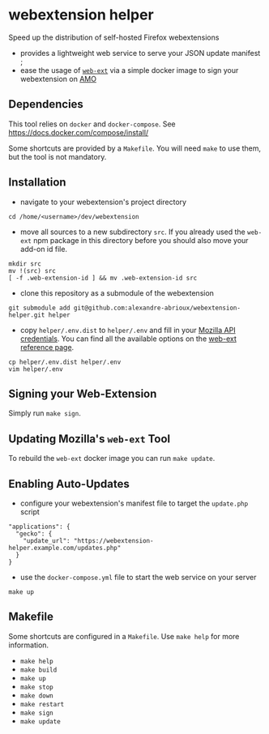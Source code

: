# webextension helper

Speed up the distribution of self-hosted Firefox webextensions

- provides a lightweight web service to serve your JSON update manifest ;
- ease the usage of [`web-ext`](https://github.com/mozilla/web-ext) via a simple docker image
  to sign your webextension on [AMO](https://addons.mozilla.org/)

## Dependencies

This tool relies on `docker` and `docker-compose`.
See https://docs.docker.com/compose/install/

Some shortcuts are provided by a `Makefile`.
You will need `make` to use them, but the tool is not mandatory.

## Installation

- navigate to your webextension's project directory

```
cd /home/<username>/dev/webextension
```

- move all sources to a new subdirectory `src`.
  If you already used the `web-ext` npm package in this directory before you should also move your add-on id file.

```
mkdir src
mv !(src) src
[ -f .web-extension-id ] && mv .web-extension-id src
```

- clone this repository as a submodule of the webextension

```
git submodule add git@github.com:alexandre-abrioux/webextension-helper.git helper
```

- copy `helper/.env.dist` to `helper/.env` and fill in
  your [Mozilla API credentials](https://addons.mozilla.org/en-US/developers/addon/api/key/).
  You can find all the available options on
  the [web-ext reference page](https://developer.mozilla.org/en-US/docs/Mozilla/Add-ons/WebExtensions/web-ext_command_reference).

```
cp helper/.env.dist helper/.env
vim helper/.env
```

## Signing your Web-Extension

Simply run `make sign`.

## Updating Mozilla's `web-ext` Tool

To rebuild the `web-ext` docker image you can run `make update`.

## Enabling Auto-Updates

- configure your webextension's manifest file to target the `update.php` script

```
"applications": {
  "gecko": {
    "update_url": "https://webextension-helper.example.com/updates.php"
  }
}
```

- use the `docker-compose.yml` file to start the web service on your server

```
make up
```

## Makefile

Some shortcuts are configured in a `Makefile`. Use `make help` for more information.

- `make help`
- `make build`
- `make up`
- `make stop`
- `make down`
- `make restart`
- `make sign`
- `make update`
